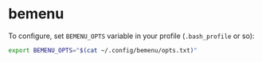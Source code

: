 # bemenu

To configure, set `BEMENU_OPTS` variable
in your profile (`.bash_profile` or so):

```bash
export BEMENU_OPTS="$(cat ~/.config/bemenu/opts.txt)"
```
